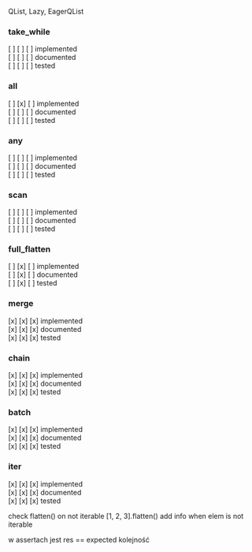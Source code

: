 QList, Lazy, EagerQList
### take_while
[ ] [ ] [ ] implemented \
[ ] [ ] [ ] documented \
[ ] [ ] [ ] tested

### all
[ ] [x] [ ] implemented \
[ ] [ ] [ ] documented \
[ ] [ ] [ ] tested

### any
[ ] [ ] [ ] implemented \
[ ] [ ] [ ] documented \
[ ] [ ] [ ] tested

### scan
[ ] [ ] [ ] implemented \
[ ] [ ] [ ] documented \
[ ] [ ] [ ] tested


### full_flatten
[ ] [x] [ ] implemented \
[ ] [x] [ ] documented \
[ ] [x] [ ] tested

### merge
[x] [x] [x] implemented \
[x] [x] [x] documented \
[x] [x] [x] tested

### chain
[x] [x] [x] implemented \
[x] [x] [x] documented \
[x] [x] [x] tested

### batch
[x] [x] [x] implemented \
[x] [x] [x] documented \
[x] [x] [x] tested

### iter
[x] [x] [x] implemented \
[x] [x] [x] documented \
[x] [x] [x] tested

check flatten() on not iterable
[1, 2, 3].flatten()
add info when elem is not iterable

w assertach jest res == expected kolejność